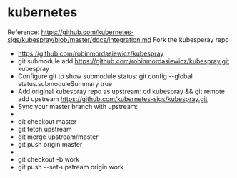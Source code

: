 # kubernetes

Reference: https://github.com/kubernetes-sigs/kubespray/blob/master/docs/integration.md
Fork the kubesperay repo
  - https://github.com/robinmordasiewicz/kubespray
  - git submodule add https://github.com/robinmordasiewicz/kubespray.git kubespray
  - Configure git to show submodule status: git config --global status.submoduleSummary true
  - Add original kubespray repo as upstream: cd kubespray && git remote add upstream https://github.com/kubernetes-sigs/kubespray.git
  - Sync your master branch with upstream:
  -
  -    git checkout master
  -    git fetch upstream
  -    git merge upstream/master
  -    git push origin master
  -
  - git checkout -b work
  - git push --set-upstream origin work
